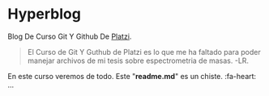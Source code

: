 # Hyperblog

Blog De Curso Git Y Github De [Platzi](http://platzi.com/ "Platzi").
>El Curso de  Git Y Guthub de Platzi es lo que me ha faltado para poder manejar archivos de mi tesis sobre espectrometria de masas.
>-LR.

En este curso veremos de todo.
Este "**readme.md**" es un chiste.
:fa-heart:
...